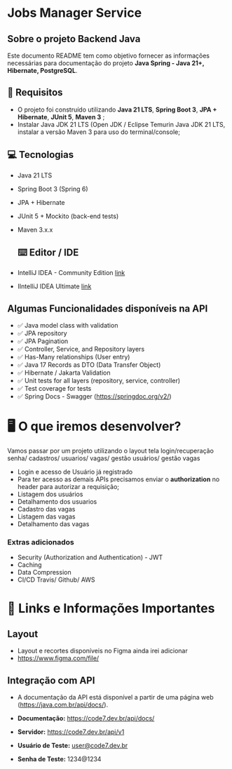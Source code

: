 # Jobs Manager Service

## Sobre o projeto Backend Java

Este documento README tem como objetivo fornecer as informações necessárias para documentação do projeto **Java Spring - Java 21+, Hibernate, PostgreSQL**.

## 🚨 Requisitos
- O projeto foi construído utilizando  **Java 21 LTS**,  **Spring Boot 3**, **JPA + Hibernate**, **JUnit 5**, **Maven 3** ;
- Instalar Java JDK 21 LTS (Open JDK / Eclipse Temurin Java JDK 21 LTS, instalar a versão Maven 3 para uso do terminal/console;

## 💻 Tecnologias
- Java 21 LTS
- Spring Boot 3 (Spring 6)
- JPA + Hibernate
- JUnit 5 + Mockito (back-end tests)
- Maven 3.x.x

  ## ⌨️ Editor / IDE
- IntelliJ IDEA - Community Edition [link](https://www.jetbrains.com/idea/download/download-thanks.html?platform=windows&code=IIC])
- IIntelliJ IDEA Ultimate [link](https://www.jetbrains.com/idea/download/download-thanks.html?platform=windows])

## Algumas Funcionalidades disponíveis na API

- ✅ Java model class with validation
- ✅ JPA repository
- ✅ JPA Pagination
- ✅ Controller, Service, and Repository layers
- ✅ Has-Many relationships (User entry)
- ✅ Java 17 Records as DTO (Data Transfer Object)
- ✅ Hibernate / Jakarta Validation
- ✅ Unit tests for all layers (repository, service, controller)
- ✅ Test coverage for tests
- ✅ Spring Docs - Swagger (https://springdoc.org/v2/)

# 🖥 O que iremos desenvolver?

Vamos passar por um projeto utilizando o layout tela login/recuperação senha/ cadastros/ usuarios/ vagas/ gestão usuários/ gestão vagas

- Login e acesso de Usuário já registrado
- Para ter acesso as demais APIs precisamos enviar o **authorization** no header para autorizar a requisição;
- Listagem dos usuários
- Detalhamento dos usuarios
- Cadastro das vagas
- Listagem das vagas
- Detalhamento das vagas

### Extras adicionados

- Security (Authorization and Authentication) - JWT
- Caching
- Data Compression
- CI/CD Travis/ Github/ AWS

# 🔗 Links e Informações Importantes

## Layout

- Layout e recortes disponíveis no Figma ainda irei adicionar
- https://www.figma.com/file/

## Integração com API

- A documentação da API está disponível a partir de uma página web (https://java.com.br/api/docs/).

- **Documentação:** https://code7.dev.br/api/docs/
- **Servidor:** https://code7.dev.br/api/v1
- **Usuário de Teste:** user@code7.dev.br
- **Senha de Teste:** 1234@1234
